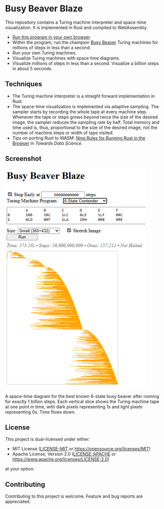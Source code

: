# Busy Beaver Blaze

This repository contains a Turing machine interpreter and space-time visualization. It is implemented in Rust and compiled to WebAssembly.

* [Run this program in your own browser](https://carlkcarlk.github.io/busy_beaver_blaze/).
* Within the program, run the champion [Busy Beaver](https://en.wikipedia.org/wiki/Busy_beaver) Turing machines for millions of steps in less than a second.
* Run your own Turing machines.
* Visualize Turing machines with space time diagrams.
* Visualize millions of steps in less than a second. Visualize a billion steps in about 5 seconds.

## Techniques

* The Turing machine interpreter is a straight forward implementation in Rust.
* The space-time visualization is implemented via adaptive sampling. The sampler starts by recording the whole tape at every machine step. Whenever the tape or steps grows beyond twice the size of the desired image, the sampler reduces the sampling rate by half. Total memory and time used is, thus, proportional to the size of the desired image, not the number of machine steps or width of tape visited.
* Tips on porting Rust to WASM: [Nine Rules for Running Rust in the Browser](https://medium.com/towards-data-science/nine-rules-for-running-rust-in-the-browser-8228353649d1) in *Towards Data Science*.

## Screenshot

![Busy Beaver Space-Time Diagram](Screenshot.png)

A space-time diagram for the best known 6-state busy beaver after running for exactly 1 billion steps. Each vertical slice shows the Turing machine tape at one point in time, with dark pixels representing 1s and light pixels representing 0s. Time flows down.

## License

This project is dual-licensed under either:

* MIT License ([LICENSE-MIT](LICENSE-MIT) or <https://opensource.org/licenses/MIT>)
* Apache License, Version 2.0 ([LICENSE-APACHE](LICENSE-APACHE) or <https://www.apache.org/licenses/LICENSE-2.0>)

at your option.

## Contributing

Contributing to this project is welcome. Feature and bug reports are appreciated.
